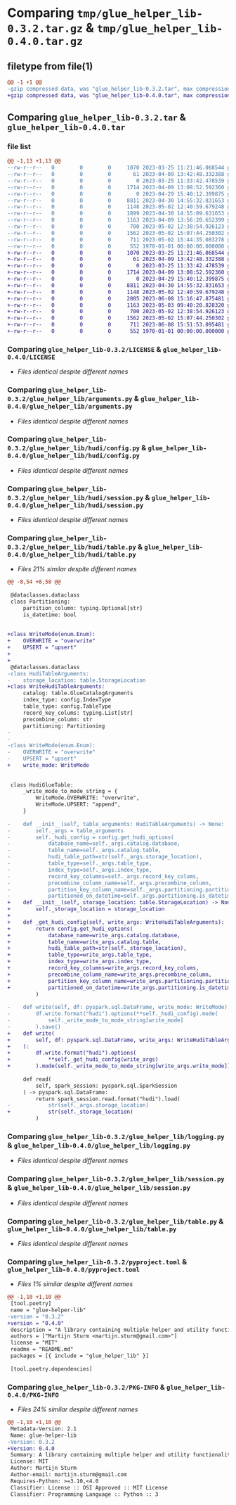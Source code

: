 # Comparing `tmp/glue_helper_lib-0.3.2.tar.gz` & `tmp/glue_helper_lib-0.4.0.tar.gz`

## filetype from file(1)

```diff
@@ -1 +1 @@
-gzip compressed data, was "glue_helper_lib-0.3.2.tar", max compression
+gzip compressed data, was "glue_helper_lib-0.4.0.tar", max compression
```

## Comparing `glue_helper_lib-0.3.2.tar` & `glue_helper_lib-0.4.0.tar`

### file list

```diff
@@ -1,13 +1,13 @@
--rw-r--r--   0        0        0     1070 2023-03-25 11:21:46.068544 glue_helper_lib-0.3.2/LICENSE
--rw-r--r--   0        0        0       61 2023-04-09 13:42:48.332388 glue_helper_lib-0.3.2/README.md
--rw-r--r--   0        0        0        0 2023-03-25 11:33:42.478539 glue_helper_lib-0.3.2/glue_helper_lib/__init__.py
--rw-r--r--   0        0        0     1714 2023-04-09 13:08:52.592360 glue_helper_lib-0.3.2/glue_helper_lib/arguments.py
--rw-r--r--   0        0        0        0 2023-04-29 15:40:12.399875 glue_helper_lib-0.3.2/glue_helper_lib/hudi/__init__.py
--rw-r--r--   0        0        0     8811 2023-04-30 14:55:32.831653 glue_helper_lib-0.3.2/glue_helper_lib/hudi/config.py
--rw-r--r--   0        0        0     1148 2023-05-02 12:40:59.679248 glue_helper_lib-0.3.2/glue_helper_lib/hudi/session.py
--rw-r--r--   0        0        0     1899 2023-04-30 14:55:09.631653 glue_helper_lib-0.3.2/glue_helper_lib/hudi/table.py
--rw-r--r--   0        0        0     1163 2023-04-09 13:56:20.652399 glue_helper_lib-0.3.2/glue_helper_lib/logging.py
--rw-r--r--   0        0        0      700 2023-05-02 12:38:54.926123 glue_helper_lib-0.3.2/glue_helper_lib/session.py
--rw-r--r--   0        0        0     1562 2023-05-02 15:07:44.250302 glue_helper_lib-0.3.2/glue_helper_lib/table.py
--rw-r--r--   0        0        0      711 2023-05-02 15:44:35.083278 glue_helper_lib-0.3.2/pyproject.toml
--rw-r--r--   0        0        0      552 1970-01-01 00:00:00.000000 glue_helper_lib-0.3.2/PKG-INFO
+-rw-r--r--   0        0        0     1070 2023-03-25 11:21:46.068544 glue_helper_lib-0.4.0/LICENSE
+-rw-r--r--   0        0        0       61 2023-04-09 13:42:48.332388 glue_helper_lib-0.4.0/README.md
+-rw-r--r--   0        0        0        0 2023-03-25 11:33:42.478539 glue_helper_lib-0.4.0/glue_helper_lib/__init__.py
+-rw-r--r--   0        0        0     1714 2023-04-09 13:08:52.592360 glue_helper_lib-0.4.0/glue_helper_lib/arguments.py
+-rw-r--r--   0        0        0        0 2023-04-29 15:40:12.399875 glue_helper_lib-0.4.0/glue_helper_lib/hudi/__init__.py
+-rw-r--r--   0        0        0     8811 2023-04-30 14:55:32.831653 glue_helper_lib-0.4.0/glue_helper_lib/hudi/config.py
+-rw-r--r--   0        0        0     1148 2023-05-02 12:40:59.679248 glue_helper_lib-0.4.0/glue_helper_lib/hudi/session.py
+-rw-r--r--   0        0        0     2005 2023-06-08 15:16:47.875481 glue_helper_lib-0.4.0/glue_helper_lib/hudi/table.py
+-rw-r--r--   0        0        0     1163 2023-05-03 09:40:20.828320 glue_helper_lib-0.4.0/glue_helper_lib/logging.py
+-rw-r--r--   0        0        0      700 2023-05-02 12:38:54.926123 glue_helper_lib-0.4.0/glue_helper_lib/session.py
+-rw-r--r--   0        0        0     1562 2023-05-02 15:07:44.250302 glue_helper_lib-0.4.0/glue_helper_lib/table.py
+-rw-r--r--   0        0        0      711 2023-06-08 15:51:53.095481 glue_helper_lib-0.4.0/pyproject.toml
+-rw-r--r--   0        0        0      552 1970-01-01 00:00:00.000000 glue_helper_lib-0.4.0/PKG-INFO
```

### Comparing `glue_helper_lib-0.3.2/LICENSE` & `glue_helper_lib-0.4.0/LICENSE`

 * *Files identical despite different names*

### Comparing `glue_helper_lib-0.3.2/glue_helper_lib/arguments.py` & `glue_helper_lib-0.4.0/glue_helper_lib/arguments.py`

 * *Files identical despite different names*

### Comparing `glue_helper_lib-0.3.2/glue_helper_lib/hudi/config.py` & `glue_helper_lib-0.4.0/glue_helper_lib/hudi/config.py`

 * *Files identical despite different names*

### Comparing `glue_helper_lib-0.3.2/glue_helper_lib/hudi/session.py` & `glue_helper_lib-0.4.0/glue_helper_lib/hudi/session.py`

 * *Files identical despite different names*

### Comparing `glue_helper_lib-0.3.2/glue_helper_lib/hudi/table.py` & `glue_helper_lib-0.4.0/glue_helper_lib/hudi/table.py`

 * *Files 21% similar despite different names*

```diff
@@ -8,54 +8,58 @@
 
 @dataclasses.dataclass
 class Partitioning:
     partition_column: typing.Optional[str]
     is_datetime: bool
 
 
+class WriteMode(enum.Enum):
+    OVERWRITE = "overwrite"
+    UPSERT = "upsert"
+
+
 @dataclasses.dataclass
-class HudiTableArguments:
-    storage_location: table.StorageLocation
+class WriteHudiTableArguments:
     catalog: table.GlueCatalogArguments
     index_type: config.IndexType
     table_type: config.TableType
     record_key_colums: typing.List[str]
     precombine_column: str
     partitioning: Partitioning
-
-
-class WriteMode(enum.Enum):
-    OVERWRITE = "overwrite"
-    UPSERT = "upsert"
+    write_mode: WriteMode
 
 
 class HudiGlueTable:
     _write_mode_to_mode_string = {
         WriteMode.OVERWRITE: "overwrite",
         WriteMode.UPSERT: "append",
     }
 
-    def __init__(self, table_arguments: HudiTableArguments) -> None:
-        self._args = table_arguments
-        self._hudi_config = config.get_hudi_options(
-            database_name=self._args.catalog.database,
-            table_name=self._args.catalog.table,
-            hudi_table_path=str(self._args.storage_location),
-            table_type=self._args.table_type,
-            index_type=self._args.index_type,
-            record_key_columns=self._args.record_key_colums,
-            precombine_column_name=self._args.precombine_column,
-            partition_key_column_name=self._args.partitioning.partition_column,
-            partitioned_on_datetime=self._args.partitioning.is_datetime,
+    def __init__(self, storage_location: table.StorageLocation) -> None:
+        self._storage_location = storage_location
+
+    def _get_hudi_config(self, write_args: WriteHudiTableArguments):
+        return config.get_hudi_options(
+            database_name=write_args.catalog.database,
+            table_name=write_args.catalog.table,
+            hudi_table_path=str(self._storage_location),
+            table_type=write_args.table_type,
+            index_type=write_args.index_type,
+            record_key_columns=write_args.record_key_colums,
+            precombine_column_name=write_args.precombine_column,
+            partition_key_column_name=write_args.partitioning.partition_column,
+            partitioned_on_datetime=write_args.partitioning.is_datetime,
         )
 
-    def write(self, df: pyspark.sql.DataFrame, write_mode: WriteMode):
-        df.write.format("hudi").options(**self._hudi_config).mode(
-            self._write_mode_to_mode_string[write_mode]
-        ).save()
+    def write(
+        self, df: pyspark.sql.DataFrame, write_args: WriteHudiTableArguments
+    ):
+        df.write.format("hudi").options(
+            **self._get_hudi_config(write_args)
+        ).mode(self._write_mode_to_mode_string[write_args.write_mode]).save()
 
     def read(
         self, spark_session: pyspark.sql.SparkSession
     ) -> pyspark.sql.DataFrame:
         return spark_session.read.format("hudi").load(
-            str(self._args.storage_location)
+            str(self._storage_location)
         )
```

### Comparing `glue_helper_lib-0.3.2/glue_helper_lib/logging.py` & `glue_helper_lib-0.4.0/glue_helper_lib/logging.py`

 * *Files identical despite different names*

### Comparing `glue_helper_lib-0.3.2/glue_helper_lib/session.py` & `glue_helper_lib-0.4.0/glue_helper_lib/session.py`

 * *Files identical despite different names*

### Comparing `glue_helper_lib-0.3.2/glue_helper_lib/table.py` & `glue_helper_lib-0.4.0/glue_helper_lib/table.py`

 * *Files identical despite different names*

### Comparing `glue_helper_lib-0.3.2/pyproject.toml` & `glue_helper_lib-0.4.0/pyproject.toml`

 * *Files 1% similar despite different names*

```diff
@@ -1,10 +1,10 @@
 [tool.poetry]
 name = "glue-helper-lib"
-version = "0.3.2"
+version = "0.4.0"
 description = "A library containing multiple helper and utility functionalities for AWS Glue"
 authors = ["Martijn Sturm <martijn.sturm@gmail.com>"]
 license = "MIT"
 readme = "README.md"
 packages = [{ include = "glue_helper_lib" }]
 
 [tool.poetry.dependencies]
```

### Comparing `glue_helper_lib-0.3.2/PKG-INFO` & `glue_helper_lib-0.4.0/PKG-INFO`

 * *Files 24% similar despite different names*

```diff
@@ -1,10 +1,10 @@
 Metadata-Version: 2.1
 Name: glue-helper-lib
-Version: 0.3.2
+Version: 0.4.0
 Summary: A library containing multiple helper and utility functionalities for AWS Glue
 License: MIT
 Author: Martijn Sturm
 Author-email: martijn.sturm@gmail.com
 Requires-Python: >=3.10,<4.0
 Classifier: License :: OSI Approved :: MIT License
 Classifier: Programming Language :: Python :: 3
```

